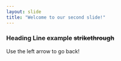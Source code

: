 ```yaml
---
layout: slide
title: "Welcome to our second slide!"
---
```

### Heading Line example ~~strikethrough~~
Use the left arrow to go back!
